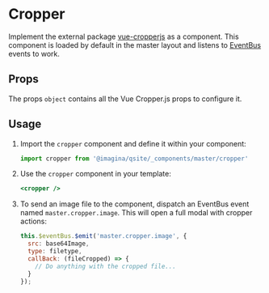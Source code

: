 # Cropper
Implement the external package [vue-cropperjs](https://github.com/Agontuk/vue-cropperjs) as a component. This component is loaded by default in the master layout and listens to [EventBus](/docs/VueJs/modules/QSite/QsitePlugins#eventbus) events to work.

## Props

The props `object` contains all the Vue Cropper.js props to configure it.

## Usage

1. Import the `cropper` component and define it within your component:

    ```javascript
    import cropper from '@imagina/qsite/_components/master/cropper'
    ```

2. Use the `cropper` component in your template:

    ```jsx
    <cropper />
    ```

3. To send an image file to the component, dispatch an EventBus event named `master.cropper.image`. This will open a full modal with cropper actions:

    ```javascript
    this.$eventBus.$emit('master.cropper.image', {
      src: base64Image,
      type: filetype,
      callBack: (fileCropped) => {
        // Do anything with the cropped file...
      }
    });
    ```